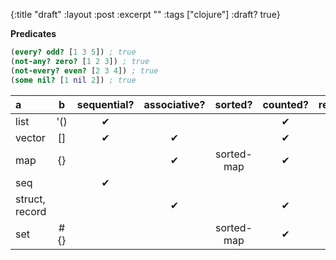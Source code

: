 {:title "draft"
:layout :post
:excerpt ""
:tags  ["clojure"]
:draft? true}

**Predicates**

```clojure
(every? odd? [1 3 5]) ; true
(not-any? zero? [1 2 3]) ; true
(not-every? even? [2 3 4]) ; true
(some nil? [1 nil 2]) ; true
```

| a | b  | sequential? | associative? | sorted? | counted? | reversible? | coll? | seq? | vector? | list? | map? | set? |
|:-----|:----:|:----:|:----:|:----:|:----:|:----:|:----:|:----:|:----:|:----:|:----:|:----:|
| list | '() | ✔ | | | ✔ | ✔ | ✔ | | | ✔ | | |
| vector | [] | ✔ | ✔ | | ✔ | ✔ | ✔ | | ✔ | | | |
| map | {} | | ✔ | sorted-map | ✔ | | ✔ | | | | ✔ | |
| seq | | ✔ | | | | | | ✔ | | | | |
| struct, record | | | ✔ | | ✔ | | ✔ | | | | ✔ | |
| set | #{} | | | sorted-map | ✔ | | ✔ | | | | | ✔ |
